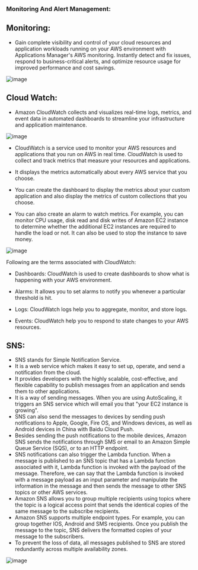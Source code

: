 ### Monitoring And Alert Management:

## Monitoring:

- Gain complete visibility and control of your cloud resources and application workloads running on your AWS environment with Applications Manager's AWS monitoring. Instantly detect and fix issues, respond to business-critical alerts, and optimize resource usage for improved performance and cost savings.

 ![image](https://user-images.githubusercontent.com/97250268/200147743-c60e1d2b-111b-44e7-bce8-6f736cc33f4d.png)
 
 
 ## Cloud Watch:
 
 - Amazon CloudWatch collects and visualizes real-time logs, metrics, and event data in automated dashboards to streamline your infrastructure and application maintenance.

![image](https://user-images.githubusercontent.com/97250268/200147945-f50931b5-b3a6-4ff5-9976-506912764d3a.png)

- CloudWatch is a service used to monitor your AWS resources and applications that you run on AWS in real time. CloudWatch is used to collect and track metrics that measure your resources and applications.

- It displays the metrics automatically about every AWS service that you choose.

- You can create the dashboard to display the metrics about your custom application and also display the metrics of custom collections that you choose.

- You can also create an alarm to watch metrics. For example, you can monitor CPU usage, disk read and disk writes of Amazon EC2 instance to determine whether the additional EC2 instances are required to handle the load or not. It can also be used to stop the instance to save money.


![image](https://user-images.githubusercontent.com/97250268/200147760-9bcaddbf-7fab-4be1-b80a-736d9378d5d0.png)

Following are the terms associated with CloudWatch:

- Dashboards: CloudWatch is used to create dashboards to show what is happening with your AWS environment.

- Alarms: It allows you to set alarms to notify you whenever a particular threshold is hit.

- Logs: CloudWatch logs help you to aggregate, monitor, and store logs.

- Events: CloudWatch help you to respond to state changes to your AWS resources.

## SNS:

- SNS stands for Simple Notification Service.
- It is a web service which makes it easy to set up, operate, and send a notification from the cloud.
- It provides developers with the highly scalable, cost-effective, and flexible capability to publish messages from an application and sends them to other applications.
- It is a way of sending messages. When you are using AutoScaling, it triggers an SNS service which will email you that "your EC2 instance is growing".
- SNS can also send the messages to devices by sending push notifications to Apple, Google, Fire OS, and Windows devices, as well as Android devices in China with Baidu Cloud Push.
- Besides sending the push notifications to the mobile devices, Amazon SNS sends the notifications through SMS or email to an Amazon Simple Queue Service (SQS), or to an HTTP endpoint.
- SNS notifications can also trigger the Lambda function. When a message is published to an SNS topic that has a Lambda function associated with it, Lambda function is invoked with the payload of the message. Therefore, we can say that the Lambda function is invoked with a message payload as an input parameter and manipulate the information in the message and then sends the message to other SNS topics or other AWS services.
- Amazon SNS allows you to group multiple recipients using topics where the topic is a logical access point that sends the identical copies of the same message to the subscribe recipients.
- Amazon SNS supports multiple endpoint types. For example, you can group together IOS, Android and SMS recipients. Once you publish the message to the topic, SNS delivers the formatted copies of your message to the subscribers.
- To prevent the loss of data, all messages published to SNS are stored redundantly across multiple availability zones.

![image](https://user-images.githubusercontent.com/97250268/200147781-b7fd0a41-cfc6-4116-b75b-4e663847535a.png)

